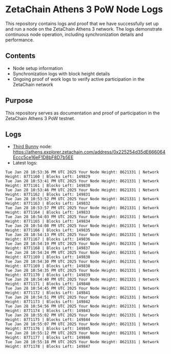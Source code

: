 # ZetaChain Athens 3 PoW Node Logs
This repository contains logs and proof that we have successfully set up and run a node on the ZetaChain Athens 3 network. The logs demonstrate continuous node operation, including synchronization details and performance.

## Contents
- Node setup information
- Synchronization logs with block height details
- Ongoing proof of work logs to verify active participation in the ZetaChain network

## Purpose
This repository serves as documentation and proof of participation in the ZetaChain Athens 3 PoW testnet.

## Logs

- [Third Bunny](https://thirdbunny.xyz/) node: https://athens.explorer.zetachain.com/address/0x225254d35dE666064Eccc5ce16eF1D8bF8D7b5EE
- Latest logs:
```
Tue Jan 28 10:53:36 PM UTC 2025 Your Node Height: 8621331 | Network Height: 8771160 | Blocks Left: 149829
Tue Jan 28 10:53:41 PM UTC 2025 Your Node Height: 8621331 | Network Height: 8771161 | Blocks Left: 149830
Tue Jan 28 10:53:46 PM UTC 2025 Your Node Height: 8621331 | Network Height: 8771162 | Blocks Left: 149831
Tue Jan 28 10:53:52 PM UTC 2025 Your Node Height: 8621331 | Network Height: 8771163 | Blocks Left: 149832
Tue Jan 28 10:53:57 PM UTC 2025 Your Node Height: 8621331 | Network Height: 8771164 | Blocks Left: 149833
Tue Jan 28 10:54:03 PM UTC 2025 Your Node Height: 8621331 | Network Height: 8771165 | Blocks Left: 149834
Tue Jan 28 10:54:08 PM UTC 2025 Your Node Height: 8621331 | Network Height: 8771166 | Blocks Left: 149835
Tue Jan 28 10:54:13 PM UTC 2025 Your Node Height: 8621331 | Network Height: 8771167 | Blocks Left: 149836
Tue Jan 28 10:54:19 PM UTC 2025 Your Node Height: 8621331 | Network Height: 8771168 | Blocks Left: 149837
Tue Jan 28 10:54:24 PM UTC 2025 Your Node Height: 8621331 | Network Height: 8771169 | Blocks Left: 149838
Tue Jan 28 10:54:30 PM UTC 2025 Your Node Height: 8621331 | Network Height: 8771169 | Blocks Left: 149838
Tue Jan 28 10:54:35 PM UTC 2025 Your Node Height: 8621331 | Network Height: 8771170 | Blocks Left: 149839
Tue Jan 28 10:54:40 PM UTC 2025 Your Node Height: 8621331 | Network Height: 8771171 | Blocks Left: 149840
Tue Jan 28 10:54:45 PM UTC 2025 Your Node Height: 8621331 | Network Height: 8771172 | Blocks Left: 149841
Tue Jan 28 10:54:51 PM UTC 2025 Your Node Height: 8621331 | Network Height: 8771173 | Blocks Left: 149842
Tue Jan 28 10:54:56 PM UTC 2025 Your Node Height: 8621331 | Network Height: 8771174 | Blocks Left: 149843
Tue Jan 28 10:55:02 PM UTC 2025 Your Node Height: 8621331 | Network Height: 8771175 | Blocks Left: 149844
Tue Jan 28 10:55:07 PM UTC 2025 Your Node Height: 8621331 | Network Height: 8771176 | Blocks Left: 149845
Tue Jan 28 10:55:12 PM UTC 2025 Your Node Height: 8621331 | Network Height: 8771177 | Blocks Left: 149846
Tue Jan 28 10:55:18 PM UTC 2025 Your Node Height: 8621331 | Network Height: 8771178 | Blocks Left: 149847
```
